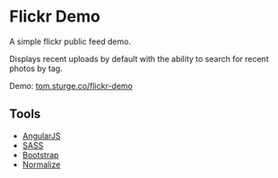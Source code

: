 # Flickr Demo

A simple flickr public feed demo.

Displays recent uploads by default with the ability to search for recent photos by tag.

Demo: [tom.sturge.co/flickr-demo](http://tom.sturge.co/flickr-demo/)

## Tools

- [AngularJS](angularjs.com)
- [SASS](sass-lang.com)
- [Bootstrap](getbootstrap.com)
- [Normalize](https://necolas.github.io/normalize.css/)